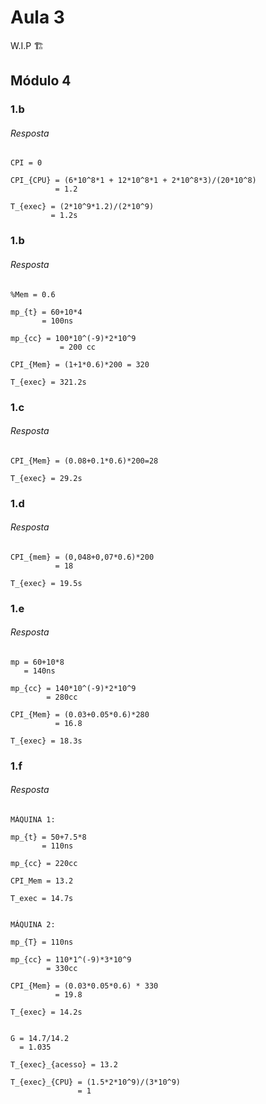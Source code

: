 # Aula 3

W.I.P 🏗

## Módulo 4

### 1.b

<!-- TODO Add #Enunciado -->

###### Resposta

```
CPI = 0

CPI_{CPU} = (6*10^8*1 + 12*10^8*1 + 2*10^8*3)/(20*10^8)
          = 1.2

T_{exec} = (2*10^9*1.2)/(2*10^9)
         = 1.2s
```

### 1.b

<!-- TODO Add #Enunciado -->

###### Resposta

```
%Mem = 0.6

mp_{t} = 60+10*4
       = 100ns

mp_{cc} = 100*10^(-9)*2*10^9
           = 200 cc

CPI_{Mem} = (1+1*0.6)*200 = 320

T_{exec} = 321.2s
```

### 1.c

<!-- TODO Add #Enunciado -->

###### Resposta

```
CPI_{Mem} = (0.08+0.1*0.6)*200=28

T_{exec} = 29.2s
```

### 1.d

<!-- TODO Add #Enunciado -->

###### Resposta

```
CPI_{mem} = (0,048+0,07*0.6)*200
          = 18

T_{exec} = 19.5s
```

### 1.e

<!-- TODO Add #Enunciado -->

###### Resposta

```
mp = 60+10*8
   = 140ns

mp_{cc} = 140*10^(-9)*2*10^9
        = 280cc

CPI_{Mem} = (0.03+0.05*0.6)*280
          = 16.8

T_{exec} = 18.3s
```

### 1.f

<!-- TODO Add #Enunciado -->

###### Resposta

```
MÁQUINA 1:

mp_{t} = 50+7.5*8
       = 110ns

mp_{cc} = 220cc

CPI_Mem = 13.2

T_exec = 14.7s


MÁQUINA 2:

mp_{T} = 110ns

mp_{cc} = 110*1^(-9)*3*10^9
        = 330cc

CPI_{Mem} = (0.03*0.05*0.6) * 330
          = 19.8

T_{exec} = 14.2s


G = 14.7/14.2
  = 1.035
```

```
T_{exec}_{acesso} = 13.2

T_{exec}_{CPU} = (1.5*2*10^9)/(3*10^9)
               = 1
```